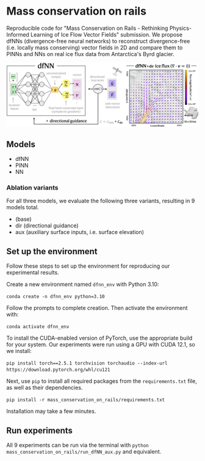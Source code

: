 # Mass conservation on rails

Reproducible code for "Mass Conservation on Rails - Rethinking Physics-Informed Learning of Ice Flow Vector Fields" submission. We propose dfNNs (divergence-free neural networks) to reconstruct divergence-free (i.e. locally mass conserving) vector fields in 2D and compare them to PINNs and NNs on real ice flux data from Antarctica's Byrd glacier. 

![intro_vis](figures/intro_model_vis.png)

## Models
- dfNN
- PINN
- NN

### Ablation variants

For all three models, we evaluate the following three variants, resulting in 9 models total.

- (base)
- dir (directional guidance)
- aux (auxiliary surface inputs, i.e. surface elevation)

## Set up the environment

Follow these steps to set up the environment for reproducing our experimental results.

Create a new environment named `dfnn_env` with Python 3.10: 

`conda create -n dfnn_env python=3.10`

Follow the prompts to complete creation. Then activate the environment with:

`conda activate dfnn_env`

To install the CUDA-enabled version of PyTorch, use the appropriate build for your system. Our experiments were run using a GPU with CUDA 12.1, so we install:

`pip install torch==2.5.1 torchvision torchaudio --index-url https://download.pytorch.org/whl/cu121`

Next, use `pip` to install all required packages from the `requirements.txt` file, as well as their dependencies.

`pip install -r mass_conservation_on_rails/requirements.txt`

Installation may take a few minutes.

## Run experiments

All 9 experiments can be run via the terminal with `python mass_conservation_on_rails/run_dfNN_aux.py` and equivalent.
